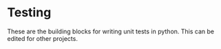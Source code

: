 # Testing

These are the building blocks for writing unit tests in python. This can be edited for other projects.
